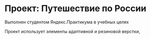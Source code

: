 # Проект: Путешествие по России

Выполнен студентом Яндекс.Практикума в учебных целях

Проект использует элементы адаптивной и резиновой верстки,
